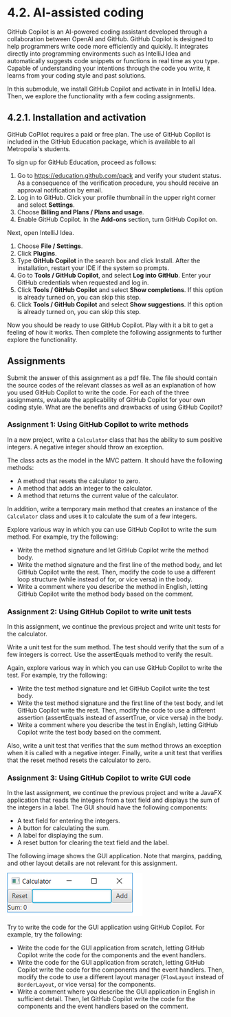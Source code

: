 # 4.2. AI-assisted coding

GitHub Copilot is an AI-powered coding assistant developed through a collaboration between OpenAI and GitHub.
GitHub Copilot is designed to help programmers write code more efficiently and quickly. It integrates directly into programming environments such as IntelliJ Idea and automatically suggests code snippets or functions in real time as you type. Capable of understanding your intentions through the code you write, it learns from your coding style and past solutions.

In this submodule, we install GitHub Copilot and activate in in IntelliJ Idea. Then, we explore the functionality with a few coding assignments.

## 4.2.1. Installation and activation

GitHub CoPilot requires a paid or free plan. The use of GitHub Copilot is included in the GitHub Education package, which is available to all Metropolia's students.

To sign up for GitHub Education, proceed as follows:

1. Go to https://education.github.com/pack and verify your student status. As a consequence of the verification procedure, you should receive an approval notification by email.
2. Log in to GitHub. Click your profile thumbnail in the upper right corner and select **Settings**.
3. Choose **Billing and Plans / Plans and usage**.
4. Enable GitHub Copilot. In the **Add-ons** section, turn GitHub Copilot on.

Next, open IntelliJ Idea.
1. Choose **File / Settings**.
2. Click **Plugins**.
3. Type **GitHub Copilot** in the search box and click Install. After the installation, restart your IDE if the system so prompts.
4. Go to **Tools / GitHub Copilot**, and select **Log into GitHub**. Enter your GitHub credentials when requested and log in.
5. Click **Tools  / GitHub Copilot** and select **Show completions**. If this option is already turned on, you can skip this step.
6. Click **Tools  / GitHub Copilot** and select **Show suggestions**. If this option is already turned on, you can skip this step.

Now you should be ready to use GitHub Copilot. Play with it a bit to get a feeling of how it works. Then complete the following assignments to further explore the functionality.

## Assignments

Submit the answer of this assignment as a pdf file. The file should contain the source codes of the relevant classes as well as an explanation of how you used GitHub Copilot to write the code. For each of the three assignments, evaluate the applicability of GitHub Copilot for your own coding style. What are the benefits and drawbacks of using GitHub Copilot?

### Assignment 1: Using GitHub Copilot to write methods

In a new project, write a `Calculator` class that has the ability to sum positive integers. A negative integer should throw an exception.

The class acts as the model in the MVC pattern. It should have the following methods:
- A method that resets the calculator to zero.
- A method that adds an integer to the calculator.
- A method that returns the current value of the calculator.

In addition, write a temporary main method that creates an instance of the `Calculator` class and uses it to calculate the sum of a few integers.

Explore various way in which you can use GitHub Copilot to write the sum method. For example, try the following:

- Write the method signature and let GitHub Copilot write the method body.
- Write the method signature and the first line of the method body, and let GitHub Copilot write the rest. Then, modify the code to use a different loop structure (while instead of for, or vice versa) in the body.
- Write a comment where you describe the method in English, letting GitHub Copilot write the method body based on the comment.

### Assignment 2: Using GitHub Copilot to write unit tests

In this assignment, we continue the previous project and write unit tests for the calculator.

Write a unit test for the sum method. The test should verify that the sum of a few integers is correct. Use the assertEquals method to verify the result.

Again, explore various way in which you can use GitHub Copilot to write the test. For example, try the following:

- Write the test method signature and let GitHub Copilot write the test body.
- Write the test method signature and the first line of the test body, and let GitHub Copilot write the rest. Then, modify the code to use a different assertion (assertEquals instead of assertTrue, or vice versa) in the body.
- Write a comment where you describe the test in English, letting GitHub Copilot write the test body based on the comment.

Also, write a unit test that verifies that the sum method throws an exception when it is called with a negative integer.
Finally, write a unit test that verifies that the reset method resets the calculator to zero.

### Assignment 3: Using GitHub Copilot to write GUI code

In the last assignment, we continue the previous project and write a JavaFX application that reads the integers from a text field and displays the sum of the integers in a label. The GUI should have the following components:

- A text field for entering the integers.
- A button for calculating the sum.
- A label for displaying the sum.
- A reset button for clearing the text field and the label.

The following image shows the GUI application. Note that margins, padding, and other layout details are not relevant for this assignment.

![GUI application](images/calculator_ui.png)

Try to write the code for the GUI application using GitHub Copilot. For example, try the following:

- Write the code for the GUI application from scratch, letting GitHub Copilot write the code for the components and the event handlers.
- Write the code for the GUI application from scratch, letting GitHub Copilot write the code for the components and the event handlers. Then, modify the code to use a different layout manager (`FlowLayout` instead of `BorderLayout`, or vice versa) for the components.
- Write a comment where you describe the GUI application in English in sufficient detail. Then, let GitHub Copilot write the code for the components and the event handlers based on the comment.




